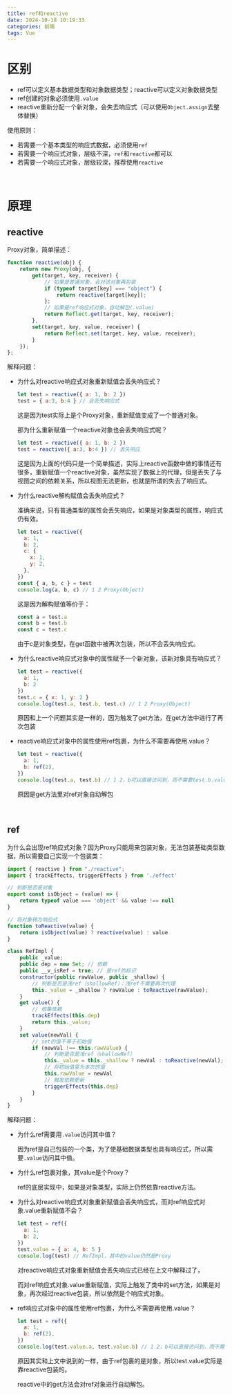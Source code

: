 ```yaml
---
title: ref和reactive
date: 2024-10-18 10:19:33
categories: 前端
tags: Vue
---
```


# 区别

* ref可以定义基本数据类型和对象数据类型；reactive可以定义对象数据类型
* ref创建的对象必须使用`.value`
* reactive重新分配一个新对象，会失去响应式（可以使用`Object.assign`去整体替换）

使用原则：

* 若需要一个基本类型的响应式数据，必须使用`ref`
* 若需要一个响应式对象，层级不深，`ref`和`reactive`都可以
* 若需要一个响应式对象，层级较深，推荐使用`reactive`

<br />

# 原理

## reactive

Proxy对象，简单描述：

```js
function reactive(obj) {
    return new Proxy(obj, {
        get(target, key, receiver) {
            // 如果是普通对象，会对该对象再包装
            if (typeof target[key] === "object") {
                return reactive(target[key]);
            };
            // 如果是ref响应式对象，自动解包(.value)
            return Reflect.get(target, key, receiver);
        },
        set(target, key, value, receiver) {
            return Reflect.set(target, key, value, receiver);
        }
    });
};
```

解释问题：

* 为什么对reactive响应式对象重新赋值会丢失响应式？

  ```js
  let test = reactive({ a: 1, b: 2 })
  test = { a:3, b:4 } // 会丢失响应式
  ```

  这是因为test实际上是个Proxy对象，重新赋值变成了一个普通对象。

  那为什么重新赋值一个reactive对象也会丢失响应式呢？

  ```js
  let test = reactive({ a: 1, b: 2 })
  test = reactive({ a:3, b:4 }) // 丢失响应
  ```

  这是因为上面的代码只是一个简单描述，实际上reactive函数中做的事情还有很多，重新赋值一个reactive对象，虽然实现了数据上的代理，但是丢失了与视图之间的依赖关系，所以视图无法更新，也就是所谓的失去了响应式。

* 为什么reactive解构赋值会丢失响应式？

  准确来说，只有普通类型的属性会丢失响应，如果是对象类型的属性，响应式仍有效。

  ```js
  let test = reactive({
    a: 1,
    b: 2,
    c: {
      x: 1,
      y: 2,
    },
  })
  const { a, b, c } = test
  console.log(a, b, c) // 1 2 Proxy(Object)
  ```

  这是因为解构赋值等价于：

  ```js
  const a = test.a
  const b = test.b
  const c = test.c
  ```

  由于c是对象类型，在get函数中被再次包装，所以不会丢失响应式。

* 为什么reactive响应式对象中的属性赋予一个新对象，该新对象具有响应式？

  ```js
  let test = reactive({
    a: 1,
    b: 2
  })
  test.c = { x: 1, y: 2 }
  console.log(test.a, test.b, test.c) // 1 2 Proxy(Object)
  ```

  原因和上一个问题其实是一样的，因为触发了get方法，在get方法中进行了再次包装

* reactive响应式对象中的属性使用ref包裹，为什么不需要再使用.value？

  ```js
  let test = reactive({
    a: 1,
    b: ref(2),
  })
  console.log(test.a, test.b) // 1 2，b可以直接访问到，而不需要test.b.value
  ```

  原因是get方法里对ref对象自动解包

<br/>

## ref

为什么会出现ref响应式对象？因为Proxy只能用来包装对象，无法包装基础类型数据，所以需要自己实现一个包装类：

```js
import { reactive } from "./reactive";
import { trackEffects, triggerEffects } from './effect'

// 判断是否是对象
export const isObject = (value) => {
    return typeof value === 'object' && value !== null
}

// 将对象转为响应式
function toReactive(value) {
    return isObject(value) ? reactive(value) : value
}

class RefImpl {
    public _value;
    public dep = new Set; // 依赖
    public __v_isRef = true; // 是ref的标识
    constructor(public rawValue, public _shallow) {
        // 判断是否是浅ref（shallowRef）：浅ref不需要再次代理
        this._value = _shallow ? rawValue : toReactive(rawValue);
    }
    get value() {
        // 收集依赖
        trackEffects(this.dep)
        return this._value;
    }
    set value(newVal) {
        // set的值不等于初始值
        if (newVal !== this.rawValue) {
            // 判断是否是浅ref（shallowRef）
            this._value = this._shallow ? newVal : toReactive(newVal);
            // 将初始值变为本次的值
            this.rawValue = newVal
            // 触发依赖更新
            triggerEffects(this.dep)
        }
    }
}
```

解释问题：

* 为什么ref需要用`.value`访问其中值？

  因为ref是自己包装的一个类，为了使基础数据类型也具有响应式，所以需要`.value`访问其中值。

* 为什么ref包裹对象，其value是个Proxy？

  ref的底层实现中，如果是对象类型，实际上仍然依靠reactive方法。

* 为什么对reactive响应式对象重新赋值会丢失响应式，而对ref响应式对象.value重新赋值不会？

  ```js
  let test = ref({
    a: 1,
    b: 2,
  })
  test.value = { a: 4, b: 5 }
  console.log(test) // RefImpl，其中的value仍然是Proxy
  ```

  对reactive响应式对象重新赋值会丢失响应式已经在上文中解释过了，

  而对ref响应式对象.value重新赋值，实际上触发了类中的set方法，如果是对象，再次经过reactive包装，所以依然是个响应式对象。

* ref响应式对象中的属性使用ref包裹，为什么不需要再使用.value？

  ```js
  let test = ref({
    a: 1,
    b: ref(2),
  })
  console.log(test.value.a, test.value.b) // 1 2，b可以直接访问到，而不需要test.value.b.value
  ```

  原因其实和上文中说到的一样，由于ref包裹的是对象，所以test.value实际是靠reactive包装的。

  reactive中的get方法会对ref对象进行自动解包。

